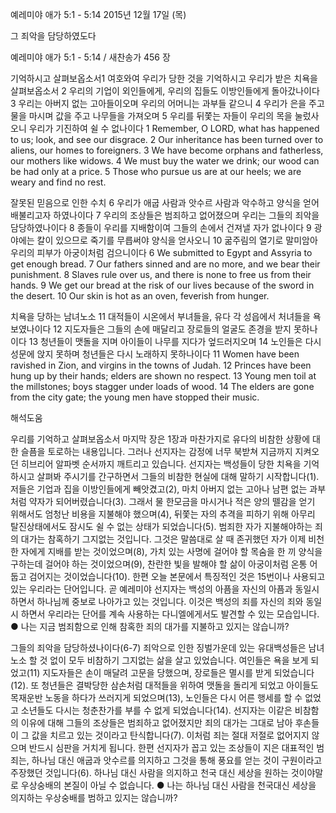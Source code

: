 예레미야 애가 5:1 - 5:14 
2015년 12월 17일 (목)

그 죄악을 담당하였도다



예레미야 애가 5:1 - 5:14 / 새찬송가 456 장


기억하시고 살펴보옵소서1 여호와여 우리가 당한 것을 기억하시고 우리가 받은 치욕을 살펴보옵소서 2 우리의 기업이 외인들에게, 우리의 집들도 이방인들에게 돌아갔나이다 3 우리는 아버지 없는 고아들이오며 우리의 어머니는 과부들 같으니 4 우리가 은을 주고 물을 마시며 값을 주고 나무들을 가져오며 5 우리를 뒤쫓는 자들이 우리의 목을 눌렀사오니 우리가 기진하여 쉴 수 없나이다
1 Remember, O LORD, what has happened to us; look, and see our disgrace. 2 Our inheritance has been turned over to aliens, our homes to foreigners. 3 We have become orphans and fatherless, our mothers like widows. 4 We must buy the water we drink; our wood can be had only at a price. 5 Those who pursue us are at our heels; we are weary and find no rest. 

잘못된 믿음으로 인한 수치
6 우리가 애굽 사람과 앗수르 사람과 악수하고 양식을 얻어 배불리고자 하였나이다 7 우리의 조상들은 범죄하고 없어졌으며 우리는 그들의 죄악을 담당하였나이다 8 종들이 우리를 지배함이여 그들의 손에서 건져낼 자가 없나이다 9 광야에는 칼이 있으므로 죽기를 무릅써야 양식을 얻사오니 10 굶주림의 열기로 말미암아 우리의 피부가 아궁이처럼 검으니이다
6 We submitted to Egypt and Assyria to get enough bread. 7 Our fathers sinned and are no more, and we bear their punishment. 8 Slaves rule over us, and there is none to free us from their hands. 9 We get our bread at the risk of our lives because of the sword in the desert. 10 Our skin is hot as an oven, feverish from hunger. 

치욕을 당하는 남녀노소
11 대적들이 시온에서 부녀들을, 유다 각 성읍에서 처녀들을 욕보였나이다 12 지도자들은 그들의 손에 매달리고 장로들의 얼굴도 존경을 받지 못하나이다 13 청년들이 맷돌을 지며 아이들이 나무를 지다가 엎드러지오며 14 노인들은 다시 성문에 앉지 못하며 청년들은 다시 노래하지 못하나이다
11 Women have been ravished in Zion, and virgins in the towns of Judah. 12 Princes have been hung up by their hands; elders are shown no respect. 13 Young men toil at the millstones; boys stagger under loads of wood. 14 The elders are gone from the city gate; the young men have stopped their music.

해석도움





우리를 기억하고 살펴보옵소서
마지막 장은 1장과 마찬가지로 유다의 비참한 상황에 대한 슬픔을 토로하는 내용입니다. 그러나 선지자는 감정에 너무 북받쳐 지금까지 지켜오던 히브리어 알파벳 순서까지 깨트리고 있습니다. 선지자는 백성들이 당한 치욕을 기억하시고 살펴봐 주시기를 간구하면서 그들의 비참한 현실에 대해 말하기 시작합니다(1). 저들은 기업과 집을 이방인들에게  빼앗겼고(2), 마치 아버지 없는 고아나 남편 없는 과부처럼 약자가 되어버렸습니다(3). 그래서 물 한모금을 마시거나 적은 양의 뗄감을 얻기 위해서도 엄청난 비용을 지불해야 했으며(4), 뒤쫓는 자의 추격을 피하기 위해 아무리 탈진상태에서도 잠시도 쉴 수 없는 상태가 되었습니다(5). 범죄한 자가 지불해야하는 죄의 대가는 참혹하기 그지없는 것입니다. 그것은 말씀대로 살 때 존귀했던 자가 이제 비천한 자에게 지배를 받는 것이었으며(8), 가치 있는 사명에 걸어야 할 목숨을 한 끼 양식을 구하는데 걸어야 하는 것이었으며(9), 찬란한 빛을 발해야 할 삶이 아궁이처럼 온통 어둡고 검어지는 것이었습니다(10). 한편 오늘 본문에서 특징적인 것은 15번이나 사용되고 있는 우리라는 단어입니다. 곧 예레미야 선지자는 백성의 아픔을 자신의 아픔과 동일시하면서 하나님께 중보로 나아가고 있는 것입니다. 이것은 백성의 죄를 자신의 죄와 동일시 하면서 우리라는 단어를 계속 사용하는 다니엘에게서도 발견할 수 있는 모습입니다.    
● 나는 지금 범죄함으로 인해 참혹한 죄의 대가를 지불하고 있지는 않습니까? 

그들의 죄악을 담당하셨나이다(6-7)
죄악으로 인한 징벌가운데 있는 유대백성들은 남녀노소 할 것 없이 모두 비참하기 그지없는 삶을 살고 있었습니다. 여인들은 욕을 보게 되었고(11) 지도자들은 손이 매달려 고문을 당했으며, 장로들은 멸시를 받게 되었습니다(12). 또 청년들은 결박당한 삼손처럼 대적들을 위하여 맷돌을 돌리게 되었고 아이들도 목재운반 노동을 하다가 쓰러지게 되었으며(13), 노인들은 다시 어른 행세를 할 수 없었고 소년들도 다시는 청춘찬가를 부를 수 없게 되었습니다(14). 
선지자는 이같은 비참함의 이유에 대해 그들의 조상들은 범죄하고 없어졌지만 죄의 대가는 그대로 남아 후손들이 그 값을 치르고 있는 것이라고 탄식합니다(7). 이처럼 죄는 절대 저절로 없어지지 않으며 반드시 심판을 거치게 됩니다. 한편 선지자가 꼽고 있는 조상들이 지은 대표적인 범죄는, 하나님 대신 애굽과 앗수르를 의지하고 그것을 통해 풍요를 얻는 것이 구원이라고 주장했던 것입니다(6). 하나님 대신 사람을 의지하고 천국 대신 세상을 원하는 것이야말로 우상숭배의 본질이 아닐 수 없습니다. 
● 나는 하나님 대신 사람을 천국대신 세상을 의지하는 우상숭배를 범하고 있지는 않습니까?